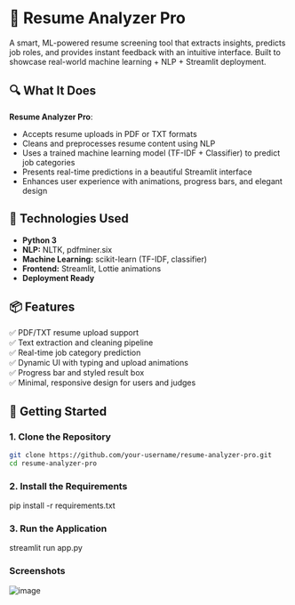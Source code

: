 # 🚀 Resume Analyzer Pro

A smart, ML-powered resume screening tool that extracts insights, predicts job roles, and provides instant feedback with an intuitive interface. Built to showcase real-world machine learning + NLP + Streamlit deployment.

## 🔍 What It Does

**Resume Analyzer Pro**:
- Accepts resume uploads in PDF or TXT formats
- Cleans and preprocesses resume content using NLP
- Uses a trained machine learning model (TF-IDF + Classifier) to predict job categories
- Presents real-time predictions in a beautiful Streamlit interface
- Enhances user experience with animations, progress bars, and elegant design

## 🧠 Technologies Used

- **Python 3**
- **NLP:** NLTK, pdfminer.six
- **Machine Learning:** scikit-learn (TF-IDF, classifier)
- **Frontend:** Streamlit, Lottie animations
- **Deployment Ready**

## 📦 Features

✅ PDF/TXT resume upload support  
✅ Text extraction and cleaning pipeline  
✅ Real-time job category prediction  
✅ Dynamic UI with typing and upload animations  
✅ Progress bar and styled result box  
✅ Minimal, responsive design for users and judges

## 🚀 Getting Started

### 1. Clone the Repository

```bash
git clone https://github.com/your-username/resume-analyzer-pro.git
cd resume-analyzer-pro
```

### 2. Install the Requirements

pip install -r requirements.txt


### 3. Run the Application

streamlit run app.py

### Screenshots

![image](https://github.com/user-attachments/assets/6991d176-f277-440e-8e48-736b34b02071)



